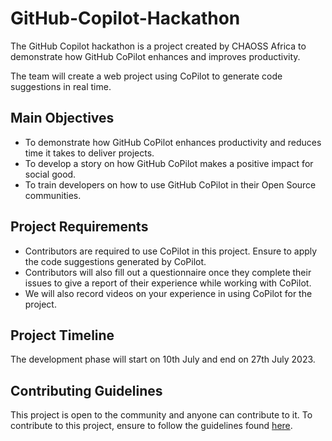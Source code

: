 # GitHub-Copilot-Hackathon

The GitHub Copilot hackathon is a project created by CHAOSS Africa to demonstrate how GitHub CoPilot enhances and improves productivity.

The team will create a web project using CoPilot to generate code suggestions in real time.

## Main Objectives

- To demonstrate how GitHub CoPilot enhances productivity and reduces time it takes to deliver projects.
- To develop a story on how GitHub CoPilot makes a positive impact for social good.
- To train developers on how to use GitHub CoPilot in their Open Source communities.

## Project Requirements

- Contributors are required to use CoPilot in this project. Ensure to apply the code suggestions generated by CoPilot.
- Contributors will also fill out a questionnaire once they complete their issues to give a report of their experience while working with CoPilot.
- We will also record videos on your experience in using CoPilot for the project.

## Project Timeline

The development phase will start on 10th July and end on 27th July 2023.

## Contributing Guidelines

This project is open to the community and anyone can contribute to it. To contribute to this project, ensure to follow the guidelines found [here](https://github.com/chaoss/GitHub-Copilot-Hackathon-Project/blob/main/CONTRIBUTING.md).
